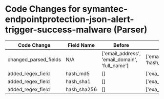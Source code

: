 # Code Changes for symantec-endpointprotection-json-alert-trigger-success-malware (Parser)

| Code Change | Field Name | Before | After |
|-------------|------------|--------|-------|
| changed_parsed_fields | N/A | ['email_address', 'email_domain', 'full_name'] | ['email_address', 'email_domain', 'full_name', 'hash_md5', 'hash_sha1', 'hash_sha256'] |
| added_regex_field | hash_md5 | [] | ['exa_json_path=$.malware_info.apk_hash,exa_regex=^(({hash_sha256}\w{64})|({hash_sha1}\w{40})|({hash_md5}\w{32}))$'] |
| added_regex_field | hash_sha1 | [] | ['exa_json_path=$.malware_info.apk_hash,exa_regex=^(({hash_sha256}\w{64})|({hash_sha1}\w{40})|({hash_md5}\w{32}))$'] |
| added_regex_field | hash_sha256 | [] | ['exa_json_path=$.malware_info.apk_hash,exa_regex=^(({hash_sha256}\w{64})|({hash_sha1}\w{40})|({hash_md5}\w{32}))$'] |